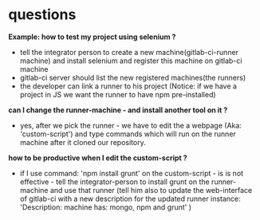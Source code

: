 # questions


**Example: how to test my project using selenium ?**
- tell the integrator person to create a new machine(gitlab-ci-runner machine) and install selenium and register this machine on gitlab-ci machine
- gitlab-ci server should list the new registered machines(the runners)
- the developer can link a runner to his project (Notice: if we have a project in JS we want the runner to have npm pre-installed)


**can I change the runner-machine - and install another tool on it ?**
- yes, after we pick the runner - we have to edit the a webpage (Aka: 'custom-script') and type commands which will run on the runner machine after it cloned our repository. 


**how to be productive when I edit the custom-script ?**
- if I use command: 'npm install grunt' on the custom-script - is is not effective - tell the integrator-person to install grunt on the runner-machine and use that runner (tell him also to update the web-interface of gitlab-ci with a new description for the updated runner instance: 'Description: machine has: mongo, npm and grunt' )

